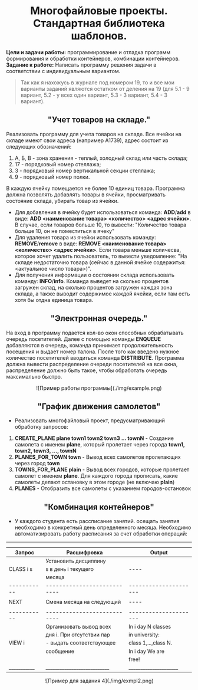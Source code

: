<div align="center">

# Многофайловые проекты. Стандартная библиотека шаблонов.

</div>

**Цели и задачи работы:** программирование и отладка программ формирования и обработки контейнеров, комбинации контейнеров. 
**Задание к работе:** Написать программу решения задачи в соответствии с индивидуальным вариантом.

>Так как я нахожусь в журнале под номером 19, то и все мои варианты заданий являются остатком от деления на 19 (для 5.1 - 9 вариант, 5.2 - у всех один вариант, 5.3 - 3 вариант, 5.4 - 3 вариант).

<div align="center">

## "Учет товаров на складе."

</div>

Реализовать программу для учета товаров на складе. Все ячейки  на складе имеют свои адреса (например А1739), адрес состоит из следующих обозначений: 
1) А, Б, В - зона хранения - теплый, холодный склад или часть склада; 
2) 17 - порядковый номер стеллажа; 
3) 3 - порядковый номер вертикальной секции стеллажа; 
4) 9 - порядковый номер полки. 

В каждую ячейку помещается не более 10 единиц товара. Программа должна позволять добавлять товары в ячейки, просматривать состояние склада, убирать товар из ячейки. 

* Для добавления в ячейку будет использоваться команда: **ADD**/**add** в виде: **ADD <наименование товара> <количество> <адрес ячейки>**. В случае, если товаров больше 10, то вывести: "Количество товара больше 10, он не поместиться в ячеку"
* Для удаления товара из ячейки использовать команду: **REMOVE**/**remove** в виде: **REMOVE <наименование товара> <количество> <адрес ячейки>**. Если товара меньше количесва, которое хочет удалить пользователь, то вывести уведомление: "На складе недостаточно товара (сейчас в данной ячейке содержитья: <актуальное число товара>)".
* Для получения информации о состоянии склада использовать команду: **INFO**/**info**. Команда выведет на сколько процентов загружен склад, на сколько процентов загружен каждая зона склада, а также выводит содержимое каждой ячейки, если там есть хотя бы отдна единица товара.

<div align="center">

## "Электронная очередь."

</div>

На вход в программу подается кол-во окон способных обрабатывать очередь посетителей. Далее с помощью команды **ENQUEUE** добавляются в очередь, команда принимает продолжительность посещения и выдает номер талона. После того как введено нужное количество посетителей вводиться команда **DISTRIBUTE**. Программа должна вывести распределение очереди посетителей на все окна, распределение должно быть такое, чтобы обработать очередь максимально быстро.

<div align="center">
![Пример работы программы](./img/example.png)
</div>


<div align="center">

## "График движения самолетов"

</div>

* Реализовать многофайловый проект, предусматривающий обработку запросов:

1) **CREATE_PLANE plane town1 town2 town3 ... townN** - Создание самолета с именем **plane**, который пролетает через города **town1, town2, town3, ..., townN**
2) **PLANES_FOR_TOWN town** - Вывод всех самолетов пролетающих через город **town**
3) **TOWNS_FOR_PLANE plain** - Вывод всех городов, которые пролетает самолет с именем **plane**. Для каждого города прописать, какие самолеты делают остановку в этом городе (не включаю **plain**)
4) **PLANES** - Отобразить все самолеты с указанием городов-остановок

<div align="center">

## "Комбинация контейнеров"

</div>

* У каждого студента есть рассписание занятий. осещать занятия необходимо в конкретный день определенного месяца. Необходимо автоматизировать работу расписания за счет обработки операций:

_______________________________________________________________
|   Запрос  |         Расшифровка       |       Output        |
|-----------|---------------------------|---------------------|
|           | Установить дисциплину     |                     |
| CLASS i s | s в день i текущего       |        ----         |
|           | месяца                    |                     |
|-----------|---------------------------|---------------------|
|           |                           |                     |
|   NEXT    | Смена месяца на следующий |        ----         |
|           |                           |                     |
|-----------|---------------------------|---------------------|
|           | Организовать вывод всех   | In i day N classes  |
|           | дня i. При отсутствии пар | in university:      |
|  VIEW i   | - выдать соответствующее  | class 1,...,class N.|
|           |        сообщение          | In i day We are     |
|           |                           | free!               |
|___________|___________________________|_____________________|

<div align="center">
![Пример для задания 4](./img/exmpl2.png)
</div>

